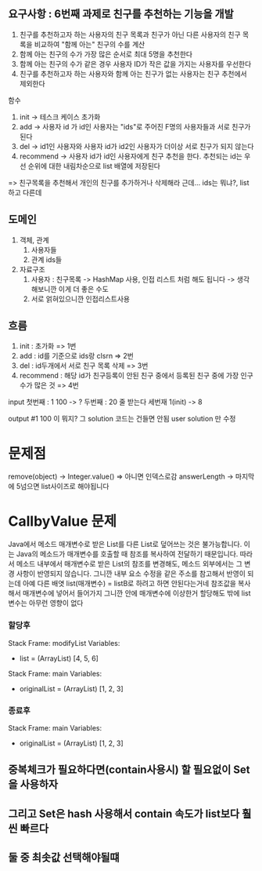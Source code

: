 ## 요구사항 : 6번째 과제로 친구를 추천하는 기능을 개발
1. 친구를 추천하고자 하는 사용자의 친구 목록과 친구가 아닌 다른 사용자의 친구 목록을 비교하여 "함께 아는" 친구의 수를 계산
2. 함께 아는 친구의 수가 가장 많은 순서로 최대 5명을 추천한다
3. 함께 아는 친구의 수가 같은 경우 사용자 ID가 작은 값을 가지는 사용자를 우선한다
4. 친구를 추천하고자 하는 사용자와 함께 아는 친구가 없는 사용자는 친구 추천에서 제외한다

함수 
1. init -> 테스크 케이스 초가화
2. add -> 사용자 id 가 id인 사용자는 "ids"로 주어진 F명의 사용자들과 서로 친구가 된다
3. del -> id1인 사용자와 사용자 id가 id2인 사용자가 더이상 서로 친구가 되지 않는다 
4. recommend -> 사용자 id가 id인 사용자에게 친구 추천을 한다. 추천되는 id는 우선 순위에 대한 내림차순으로 list 배열에 저장된다 

=> 친구목록을 추천해서 개인의 친구를 추가하거나 삭제해라 근데... ids는 뭐냐?, list 하고 다른데 
## 도메인
1. 객체, 관계
   1.  사용자들 
   2. 관계 ids들
2. 자료구조
   1. 사용자 : 친구목록 -> HashMap 사용, 인접 리스트 처럼 해도 됩니다 -> 생각해보니깐 이게 더 좋은 수도
   2. 서로 얽혀있으니깐 인접리스트사용
## 흐름
1. init : 초가화 => 1번 
2. add : id를 기준으로 ids랑 clsrn  => 2번 
3. del : id두개에서 서로 친구 목록 삭제  => 3번 
4. recommend : 해당 id가 친구등록이 안된 친구 중에서 등록된 친구 중에 가장 인구 수가 많은 것 => 4번

input 
첫번째 : 1 100 -> ?
두번째 : 20 줄 받는다 
세번재 1(init) -> 8

output 
#1 100 이 뭐지? 
그 solution 코드는 건들면 안됨 
user solution 만 수정



# 문제점 

remove(object) -> Integer.value()  => 아니면 인덱스로감 
answerLength -> 마지막에 5넘으면 list사이즈로 해야됩니다 

# CallbyValue 문제 
Java에서 메소드 매개변수로 받은 List를 다른 List로 덮어쓰는 것은 불가능합니다. 이는 Java의 메소드가 매개변수를 호출할 때 참조를 복사하여 전달하기 때문입니다. 따라서 메소드 내부에서 매개변수로 받은 List의 참조를 변경해도, 메소드 외부에서는 그 변경 사항이 반영되지 않습니다.
그니깐 내부 요소 수정을 같은 주소를 참고해서 반영이 되는데 
아예 다른 배엿 list(매개변수) = listB로 하려고 하면 안된다는거네
참조값을 복사해서 매개변수에 넣어서 들어가지 그니깐 안에 매개변수에 이상한거 할당해도 밖에 list 변수는 아무런 영향이 없다 

### 할당후
Stack Frame: modifyList
Variables:
- list = (ArrayList) [4, 5, 6]

Stack Frame: main
Variables:
- originalList = (ArrayList) [1, 2, 3]

### 종료후 
Stack Frame: main
Variables:
- originalList = (ArrayList) [1, 2, 3]

## 중복체크가 필요하다면(contain사용시) 할 필요없이 Set을 사용하자 
## 그리고 Set은 hash 사용해서 contain 속도가 list보다 훨씬 빠르다 
## 둘 중 최솟값 선택해야될떄 